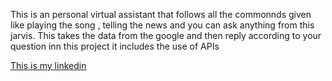 This is an personal virtual assistant that follows all the commonnds given like playing the song , telling the news and you can ask anything from this jarvis.
This takes the data from the google and then reply according to your question inn this project it includes the use of APIs 

[This is my linkedin](in/abhishek-mishra-14k)

